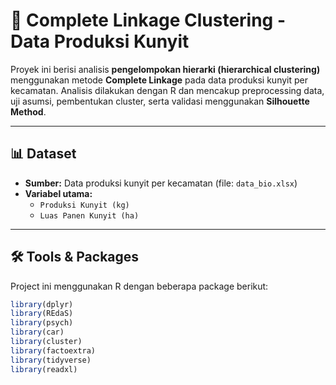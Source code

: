 # 🌿 Complete Linkage Clustering - Data Produksi Kunyit

Proyek ini berisi analisis **pengelompokan hierarki (hierarchical clustering)** menggunakan metode **Complete Linkage** pada data produksi kunyit per kecamatan. Analisis dilakukan dengan R dan mencakup preprocessing data, uji asumsi, pembentukan cluster, serta validasi menggunakan **Silhouette Method**.

---

## 📊 Dataset
- **Sumber:** Data produksi kunyit per kecamatan (file: `data_bio.xlsx`)  
- **Variabel utama:**
  - `Produksi Kunyit (kg)`
  - `Luas Panen Kunyit (ha)`

---

## 🛠️ Tools & Packages
Project ini menggunakan R dengan beberapa package berikut:

```r
library(dplyr)
library(REdaS) 
library(psych)
library(car)
library(cluster)
library(factoextra)
library(tidyverse)
library(readxl)
